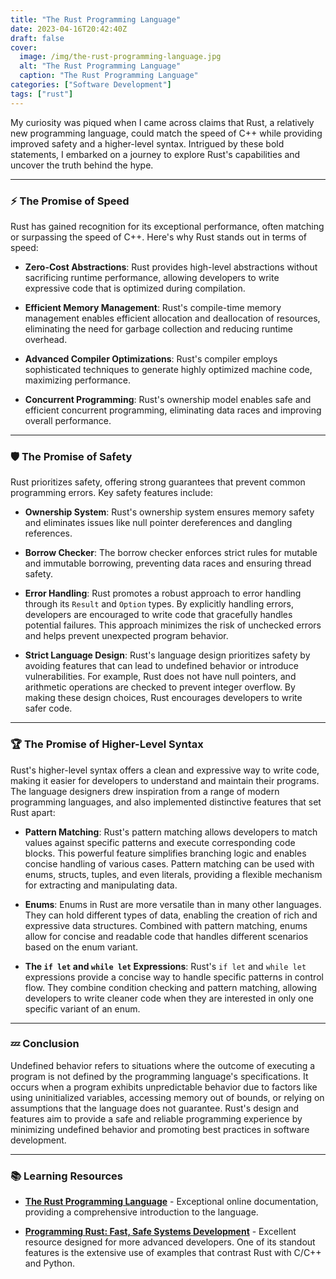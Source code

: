 ```yaml
---
title: "The Rust Programming Language"
date: 2023-04-16T20:42:40Z
draft: false
cover:
  image: /img/the-rust-programming-language.jpg
  alt: "The Rust Programming Language"
  caption: "The Rust Programming Language"
categories: ["Software Development"]
tags: ["rust"]
---
```


My curiosity was piqued when I came across claims that Rust, a relatively new programming language, could match the
speed of C++ while providing improved safety and a higher-level syntax. Intrigued by these bold statements, I embarked
on a journey to explore Rust's capabilities and uncover the truth behind the hype.

---
### ⚡ The Promise of Speed
Rust has gained recognition for its exceptional performance, often matching or surpassing the speed of C++. Here's why
Rust stands out in terms of speed:

- **Zero-Cost Abstractions**:
    Rust provides high-level abstractions without sacrificing runtime performance, allowing developers to write
    expressive code that is optimized during compilation.

- **Efficient Memory Management**:
    Rust's compile-time memory management enables efficient allocation and deallocation of resources, eliminating the
    need for garbage collection and reducing runtime overhead.

- **Advanced Compiler Optimizations**:
    Rust's compiler employs sophisticated techniques to generate highly optimized machine code, maximizing performance.

- **Concurrent Programming**:
    Rust's ownership model enables safe and efficient concurrent programming, eliminating data races and improving
    overall performance.

---
### 🛡️ The Promise of Safety
Rust prioritizes safety, offering strong guarantees that prevent common programming errors. Key safety features include:

- **Ownership System**:
    Rust's ownership system ensures memory safety and eliminates issues like null pointer dereferences and dangling
    references.

- **Borrow Checker**:
    The borrow checker enforces strict rules for mutable and immutable borrowing, preventing data races and ensuring
    thread safety.

- **Error Handling**:
    Rust promotes a robust approach to error handling through its `Result` and `Option` types. By explicitly handling
    errors, developers are encouraged to write code that gracefully handles potential failures. This approach minimizes
    the risk of unchecked errors and helps prevent unexpected program behavior.

- **Strict Language Design**:
    Rust's language design prioritizes safety by avoiding features that can lead to undefined behavior or introduce
    vulnerabilities. For example, Rust does not have null pointers, and arithmetic operations are checked to prevent
    integer overflow. By making these design choices, Rust encourages developers to write safer code.

---
### 🏆 The Promise of Higher-Level Syntax
Rust's higher-level syntax offers a clean and expressive way to write code, making it easier for developers to
understand and maintain their programs. The language designers drew inspiration from a range of modern programming
languages, and also implemented distinctive features that set Rust apart:

- **Pattern Matching**:
    Rust's pattern matching allows developers to match values against specific patterns and execute corresponding code
    blocks. This powerful feature simplifies branching logic and enables concise handling of various cases. Pattern
    matching can be used with enums, structs, tuples, and even literals, providing a flexible mechanism for extracting
    and manipulating data.

- **Enums**:
    Enums in Rust are more versatile than in many other languages. They can hold different types of data, enabling the
    creation of rich and expressive data structures. Combined with pattern matching, enums allow for concise and
    readable code that handles different scenarios based on the enum variant.

- **The `if let` and `while let` Expressions**:
    Rust's `if let` and `while let` expressions provide a concise way to handle specific patterns in control flow. They
    combine condition checking and pattern matching, allowing developers to write cleaner code when they are interested
    in only one specific variant of an enum.

---
### 💤 Conclusion
Undefined behavior refers to situations where the outcome of executing a program is not defined by the
programming language's specifications. It occurs when a program exhibits unpredictable behavior due to factors like
using uninitialized variables, accessing memory out of bounds, or relying on assumptions that the language does not
guarantee. Rust's design and features aim to provide a safe and reliable programming experience by minimizing undefined
behavior and promoting best practices in software development.

---
### 📚 Learning Resources
- **[The Rust Programming Language](https://doc.rust-lang.org/book/)** -
    Exceptional online documentation, providing a comprehensive introduction to the language.

- **[Programming Rust: Fast, Safe Systems Development](https://www.oreilly.com/library/view/programming-rust-2nd/9781492052586/)** -
    Excellent resource designed for more advanced developers. One of its standout features is the extensive use of
    examples that contrast Rust with C/C++ and Python.
